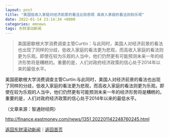 ```yaml
---
layout: post
title: "美国低收入家庭对经济前景的看法比较悲观 高收入家庭的看法则较乐观"
date: 2022-01-14 23:14:34 +0800
categories: emnews
tags: 东财滚动新闻
---
```

> 美国密歇根大学消费调查主管Curtin：与此同时，美国人对经济前景的看法也出现了同样的分歧，低收入家庭的看法更为悲观，而高收入家庭的看法则更为乐观。即使在较为乐观的人当中，他们仍然更有可能预测未来一年的经济形势将是糟糕的。重要的是，人们对政府经济政策的信心处于2014年以来的最低水平。

<p>美国密歇根大学消费调查主管Curtin:与此同时，美国人对经济前景的看法也出现了同样的分歧，低收入家庭的看法更为悲观，而高收入家庭的看法则更为乐观。即使在较为乐观的人当中，他们仍然更有可能预测未来一年的经济形势将是糟糕的。重要的是，人们对政府经济政策的信心处于2014年以来的最低水平。</p><p class="em_media">（文章来源：智通财经网）</p>

<http://finance.eastmoney.com/news/1351,202201142248760245.html>

[返回东财滚动新闻](//finews.withounder.com/emnews/)｜[返回首页](//finews.withounder.com/)